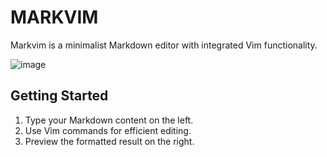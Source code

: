 # MARKVIM

Markvim is a minimalist Markdown editor with integrated Vim functionality.

![image](https://github.com/SantiagoBobrik/markvim/assets/43079605/50245069-4868-4687-9f48-4ddde8d51cf9)


## Getting Started

1. Type your Markdown content on the left.
2. Use Vim commands for efficient editing.
3. Preview the formatted result on the right.
